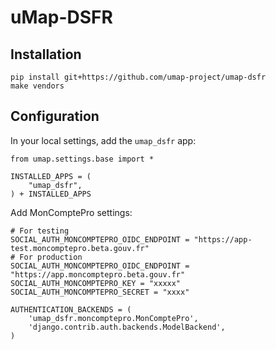 # uMap-DSFR

## Installation

    pip install git+https://github.com/umap-project/umap-dsfr
    make vendors


## Configuration

In your local settings, add the `umap_dsfr` app:

    from umap.settings.base import *

    INSTALLED_APPS = (
        "umap_dsfr",
    ) + INSTALLED_APPS


Add MonComptePro settings:

    # For testing
    SOCIAL_AUTH_MONCOMPTEPRO_OIDC_ENDPOINT = "https://app-test.moncomptepro.beta.gouv.fr"
    # For production
    SOCIAL_AUTH_MONCOMPTEPRO_OIDC_ENDPOINT = "https://app.moncomptepro.beta.gouv.fr"
    SOCIAL_AUTH_MONCOMPTEPRO_KEY = "xxxxx"
    SOCIAL_AUTH_MONCOMPTEPRO_SECRET = "xxxx"

    AUTHENTICATION_BACKENDS = (
        'umap_dsfr.moncomptepro.MonComptePro',
        'django.contrib.auth.backends.ModelBackend',
    )
